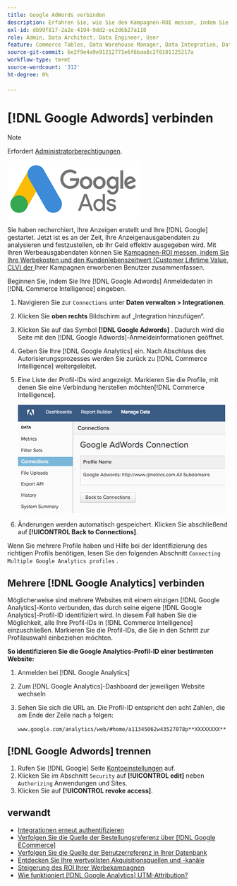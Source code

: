 ```yaml
---
title: Google AdWords verbinden
description: Erfahren Sie, wie Sie den Kampagnen-ROI messen, indem Sie Ihre Werbekosten und den Lebenszeitwert (CLV) der von Ihren Kampagnen erworbenen Benutzer vereinen.
exl-id: db99f817-2a2e-4194-9dd2-ec2d6b27a118
role: Admin, Data Architect, Data Engineer, User
feature: Commerce Tables, Data Warehouse Manager, Data Integration, Data Import/Export
source-git-commit: 6e2f9e4a9e91212771e6f6baa8c2f8101125217a
workflow-type: tm+mt
source-wordcount: '312'
ht-degree: 0%

---
```


# [!DNL Google Adwords] verbinden

>[!NOTE]
>
>Erfordert [Administratorberechtigungen](../../../administrator/user-management/user-management.md).

![](../../../assets/Google_Adwords_logo.png)

Sie haben recherchiert, Ihre Anzeigen erstellt und Ihre [!DNL Google] gestartet. Jetzt ist es an der Zeit, Ihre Anzeigenausgabendaten zu analysieren und festzustellen, ob Ihr Geld effektiv ausgegeben wird. Mit Ihren Werbeausgabendaten können Sie [Kampagnen-ROI messen, indem Sie Ihre Werbekosten und den Kundenlebenszeitwert (Customer Lifetime Value, CLV) der ](../../analysis/roi-ad-camp.md) Ihrer Kampagnen erworbenen Benutzer zusammenfassen.

Beginnen Sie, indem Sie Ihre [!DNL Google Adwords] Anmeldedaten in [!DNL Commerce Intelligence] eingeben.

1. Navigieren Sie zur `Connections` unter **Daten verwalten > Integrationen**.
1. Klicken Sie **oben rechts** Bildschirm auf „Integration hinzufügen“.
1. Klicken Sie auf das Symbol **[!DNL Google Adwords]** . Dadurch wird die Seite mit den [!DNL Google Adwords]-Anmeldeinformationen geöffnet.
1. Geben Sie Ihre [!DNL Google Analytics] ein. Nach Abschluss des Autorisierungsprozesses werden Sie zurück zu [!DNL Commerce Intelligence] weitergeleitet.
1. Eine Liste der Profil-IDs wird angezeigt. Markieren Sie die Profile, mit denen Sie eine Verbindung herstellen möchten[!DNL Commerce Intelligence].

   ![](../../../assets/cnnct-profile.png)

1. Änderungen werden automatisch gespeichert. Klicken Sie abschließend auf **[!UICONTROL Back to Connections]**.

Wenn Sie mehrere Profile haben und Hilfe bei der Identifizierung des richtigen Profils benötigen, lesen Sie den folgenden Abschnitt `Connecting Multiple Google Analytics profiles` .

## Mehrere [!DNL Google Analytics] verbinden

Möglicherweise sind mehrere Websites mit einem einzigen [!DNL Google Analytics]-Konto verbunden, das durch seine eigene [!DNL Google Analytics]-Profil-ID identifiziert wird. In diesem Fall haben Sie die Möglichkeit, alle Ihre Profil-IDs in [!DNL Commerce Intelligence] einzuschließen. Markieren Sie die Profil-IDs, die Sie in den Schritt zur Profilauswahl einbeziehen möchten.

**So identifizieren Sie die Google Analytics-Profil-ID einer bestimmten Website:**

1. Anmelden bei [!DNL Google Analytics]
1. Zum [!DNL Google Analytics]-Dashboard der jeweiligen Website wechseln
1. Sehen Sie sich die URL an. Die Profil-ID entspricht den acht Zahlen, die am Ende der Zeile nach `p` folgen:

   `www.google.com/analytics/web/#home/a11345062w43527078p**XXXXXXXX**`

## [!DNL Google Adwords] trennen

1. Rufen Sie [!DNL Google] Seite [Kontoeinstellungen](https://www.google.com/account/about/?hl=en) auf.
1. Klicken Sie im Abschnitt `Security` auf **[!UICONTROL edit]** neben `Authorizing` Anwendungen und Sites.
1. Klicken Sie auf **[!UICONTROL revoke access]**.

## verwandt

* [Integrationen erneut authentifizieren](https://experienceleague.adobe.com/docs/commerce-knowledge-base/kb/how-to/mbi-reauthenticating-integrations.html?lang=de)
* [Verfolgen Sie die Quelle der Bestellungsreferenz über [!DNL Google ECommerce]](../integrations/google-ecommerce.md)
* [Verfolgen Sie die Quelle der Benutzerreferenz in Ihrer Datenbank](../../analysis/google-track-user-acq.md)
* [Entdecken Sie Ihre wertvollsten Akquisitionsquellen und -kanäle](../../analysis/most-value-source-channel.md)
* [Steigerung des ROI Ihrer Werbekampagnen](../../analysis/roi-ad-camp.md)
* [Wie funktioniert  [!DNL Google Analytics]  UTM-Attribution?](../../analysis/utm-attributes.md)
